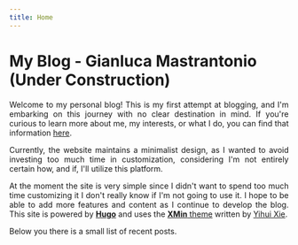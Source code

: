 ```yaml
---
title: Home
---
```



<!--https://gianlucamastrantonio.github.io-->
<!--[<img src="https://simpleicons.org/icons/github.svg" style="max-width:15%;min-width:40px;float:right;" alt="Github repo" />](https://github.com/yihui/hugo-xmin)-->


# My Blog - Gianluca Mastrantonio (Under Construction) 
  
<!--## _Keep it simple, but not simpler_-->

<div style="text-align: justify"> 


Welcome to my personal blog! This is my first attempt at blogging, and I'm embarking on this journey with no clear destination in mind.  If you're curious to learn more about me, my interests, or what I do, you can find that information [here](/about/).


Currently, the website maintains a minimalist design, as I wanted to avoid investing too much time in customization, considering I'm not entirely certain how, and if, I'll utilize this platform. 

At the moment the site is very simple since I didn't want to spend too much time customizing it I don't really know if I'm not going to use it. I hope to be able to add more features and content as I continue to develop the blog. 
 This site is powered by [**Hugo**](https://gohugo.io/getting-started/quick-start/) and uses the [**XMin** theme](https://github.com/yihui/hugo-xmin) written by [Yihui Xie](https://yihui.org). 


 <!--- [posts](/post/)
 - [notes](/note/) -->

Below you there is a small list of recent posts. 
 </div>